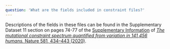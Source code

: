 ```yaml
---
question: 'What are the fields included in constraint files?'
---
```


Descriptions of the fields in these files can be found in the Supplementary Dataset 11 section on pages 74-77 of the [Supplementary Information](https://www.nature.com/articles/s41586-020-2308-7#Sec12) of [*The mutational constraint spectrum quantified from variation in 141,456 humans.* Nature 581, 434–443 (2020)](https://doi.org/10.1038/s41586-020-2308-7).
